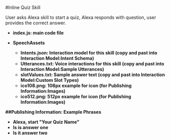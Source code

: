 #Inline Quiz Skill <a id="title">

User asks Alexa skill to start a quiz, Alexa responds with question, user provides the correct answer.

* <b>index.js: main code file

* SpeechAssets
    * <b>Intents.json:</b> Interaction model for this skill (copy and past into Interaction Model:Intent Schema)
    * <b>Utterances.txt:</b> Voice interactions for this skill (copy and past into Interaction Model:Sample Utterances)
    * <b>slotValues.txt:</b> Sample answer text (copy and past into Interaction Model:Custom Slot Types)
    * <b>ico108.png:</b> 108px example for icon (for Publishing Information:Images)
    * <b>ico512.png:</b> 512px example for icon (for Publishing Information:Images)


##Publishing Information:
Example Phrases
 * Alexa, start "Your Quiz Name"
 * Is is answer one
 * Is it answer two


